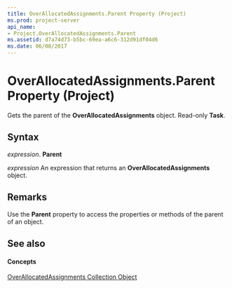 ```yaml
---
title: OverAllocatedAssignments.Parent Property (Project)
ms.prod: project-server
api_name:
- Project.OverAllocatedAssignments.Parent
ms.assetid: d7a74d73-b5bc-69ea-a6c6-312d91df04d6
ms.date: 06/08/2017
---
```



# OverAllocatedAssignments.Parent Property (Project)

Gets the parent of the **OverAllocatedAssignments** object. Read-only **Task**.


## Syntax

 _expression_. **Parent**

 _expression_ An expression that returns an **OverAllocatedAssignments** object.


## Remarks

Use the **Parent** property to access the properties or methods of the parent of an object.


## See also


#### Concepts


[OverAllocatedAssignments Collection Object](overallocatedassignments-object-project.md)

